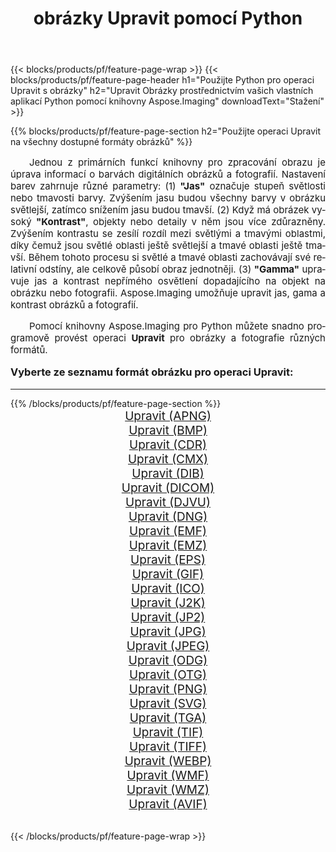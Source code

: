 ﻿---
title: obrázky Upravit pomocí Python 
weight: 3920
url: /cs/python-net/adjust/ 
lang: cs
langdirlevel: 2
locales: zh-hans,ja,it,ru,de,es,fr,nl,id,lt,pl,pt,vi,tr,ko,zh-hant,ar,hi,th,sv,cs,uk,he
description: Použití knihovny Aspose.Imaging na obrázky a fotografie Upravit pomocí vašich vlastních aplikací Python a serverových API.
---

{{< blocks/products/pf/feature-page-wrap >}}
{{< blocks/products/pf/feature-page-header h1="Použijte Python pro operaci Upravit s obrázky" h2="Upravit Obrázky prostřednictvím vašich vlastních aplikací Python pomocí knihovny Aspose.Imaging" downloadText="Stažení" >}}


{{% blocks/products/pf/feature-page-section  h2="Použijte operaci Upravit na všechny dostupné formáty obrázků" %}}
<p align="justify" style="text-indent:2em;font-size:15px;">
Jednou z primárních funkcí knihovny pro zpracování obrazu je úprava informací o barvách digitálních obrázků a fotografií. Nastavení barev zahrnuje různé parametry: (1) <b>"Jas"</b> označuje stupeň světlosti nebo tmavosti barvy. Zvýšením jasu budou všechny barvy v obrázku světlejší, zatímco snížením jasu budou tmavší. (2) Když má obrázek vysoký <b>"Kontrast"</b>, objekty nebo detaily v něm jsou více zdůrazněny. Zvýšením kontrastu se zesílí rozdíl mezi světlými a tmavými oblastmi, díky čemuž jsou světlé oblasti ještě světlejší a tmavé oblasti ještě tmavší. Během tohoto procesu si světlé a tmavé oblasti zachovávají své relativní odstíny, ale celkově působí obraz jednotněji. (3) <b>"Gamma"</b> upravuje jas a kontrast nepřímého osvětlení dopadajícího na objekt na obrázku nebo fotografii. Aspose.Imaging umožňuje upravit jas, gama a kontrast obrázků a fotografií.
</p>
<p align="justify" style="text-indent:2em;font-size:15px;">
Pomocí knihovny Aspose.Imaging pro Python můžete snadno programově provést operaci <b>Upravit</b> pro obrázky a fotografie různých formátů.
</p>
<h3 style="margin-top:16px;">
Vyberte ze seznamu formát obrázku pro operaci Upravit:
</h3>
<hr/>
{{% /blocks/products/pf/feature-page-section %}}
<div class="container-fluid productfamilypage bg-gray">
    <div class="convertypes bg-gray agp-content section">
        <div class="container">
		<div class="row other-converters" style="gap: 10px;font-size: 19px;text-align:center;">
		    <div class='col-md-3 other-converter remove-lp remove-rp'><a href="/imaging/cs/python-net/adjust/apng/" style="padding:15px;">Upravit (APNG)</a></div><div class='col-md-3 other-converter remove-lp remove-rp'><a href="/imaging/cs/python-net/adjust/bmp/" style="padding:15px;">Upravit (BMP)</a></div><div class='col-md-3 other-converter remove-lp remove-rp'><a href="/imaging/cs/python-net/adjust/cdr/" style="padding:15px;">Upravit (CDR)</a></div><div class='col-md-3 other-converter remove-lp remove-rp'><a href="/imaging/cs/python-net/adjust/cmx/" style="padding:15px;">Upravit (CMX)</a></div><div class='col-md-3 other-converter remove-lp remove-rp'><a href="/imaging/cs/python-net/adjust/dib/" style="padding:15px;">Upravit (DIB)</a></div><div class='col-md-3 other-converter remove-lp remove-rp'><a href="/imaging/cs/python-net/adjust/dicom/" style="padding:15px;">Upravit (DICOM)</a></div><div class='col-md-3 other-converter remove-lp remove-rp'><a href="/imaging/cs/python-net/adjust/djvu/" style="padding:15px;">Upravit (DJVU)</a></div><div class='col-md-3 other-converter remove-lp remove-rp'><a href="/imaging/cs/python-net/adjust/dng/" style="padding:15px;">Upravit (DNG)</a></div><div class='col-md-3 other-converter remove-lp remove-rp'><a href="/imaging/cs/python-net/adjust/emf/" style="padding:15px;">Upravit (EMF)</a></div><div class='col-md-3 other-converter remove-lp remove-rp'><a href="/imaging/cs/python-net/adjust/emz/" style="padding:15px;">Upravit (EMZ)</a></div><div class='col-md-3 other-converter remove-lp remove-rp'><a href="/imaging/cs/python-net/adjust/eps/" style="padding:15px;">Upravit (EPS)</a></div><div class='col-md-3 other-converter remove-lp remove-rp'><a href="/imaging/cs/python-net/adjust/gif/" style="padding:15px;">Upravit (GIF)</a></div><div class='col-md-3 other-converter remove-lp remove-rp'><a href="/imaging/cs/python-net/adjust/ico/" style="padding:15px;">Upravit (ICO)</a></div><div class='col-md-3 other-converter remove-lp remove-rp'><a href="/imaging/cs/python-net/adjust/j2k/" style="padding:15px;">Upravit (J2K)</a></div><div class='col-md-3 other-converter remove-lp remove-rp'><a href="/imaging/cs/python-net/adjust/jp2/" style="padding:15px;">Upravit (JP2)</a></div><div class='col-md-3 other-converter remove-lp remove-rp'><a href="/imaging/cs/python-net/adjust/jpg/" style="padding:15px;">Upravit (JPG)</a></div><div class='col-md-3 other-converter remove-lp remove-rp'><a href="/imaging/cs/python-net/adjust/jpeg/" style="padding:15px;">Upravit (JPEG)</a></div><div class='col-md-3 other-converter remove-lp remove-rp'><a href="/imaging/cs/python-net/adjust/odg/" style="padding:15px;">Upravit (ODG)</a></div><div class='col-md-3 other-converter remove-lp remove-rp'><a href="/imaging/cs/python-net/adjust/otg/" style="padding:15px;">Upravit (OTG)</a></div><div class='col-md-3 other-converter remove-lp remove-rp'><a href="/imaging/cs/python-net/adjust/png/" style="padding:15px;">Upravit (PNG)</a></div><div class='col-md-3 other-converter remove-lp remove-rp'><a href="/imaging/cs/python-net/adjust/svg/" style="padding:15px;">Upravit (SVG)</a></div><div class='col-md-3 other-converter remove-lp remove-rp'><a href="/imaging/cs/python-net/adjust/tga/" style="padding:15px;">Upravit (TGA)</a></div><div class='col-md-3 other-converter remove-lp remove-rp'><a href="/imaging/cs/python-net/adjust/tif/" style="padding:15px;">Upravit (TIF)</a></div><div class='col-md-3 other-converter remove-lp remove-rp'><a href="/imaging/cs/python-net/adjust/tiff/" style="padding:15px;">Upravit (TIFF)</a></div><div class='col-md-3 other-converter remove-lp remove-rp'><a href="/imaging/cs/python-net/adjust/webp/" style="padding:15px;">Upravit (WEBP)</a></div><div class='col-md-3 other-converter remove-lp remove-rp'><a href="/imaging/cs/python-net/adjust/wmf/" style="padding:15px;">Upravit (WMF)</a></div><div class='col-md-3 other-converter remove-lp remove-rp'><a href="/imaging/cs/python-net/adjust/wmz/" style="padding:15px;">Upravit (WMZ)</a></div><div class='col-md-3 other-converter remove-lp remove-rp'><a href="/imaging/cs/python-net/adjust/avif/" style="padding:15px;">Upravit (AVIF)</a></div>
                </div>
        </div>
    </div>
</div>
<br/>

{{< /blocks/products/pf/feature-page-wrap >}}
